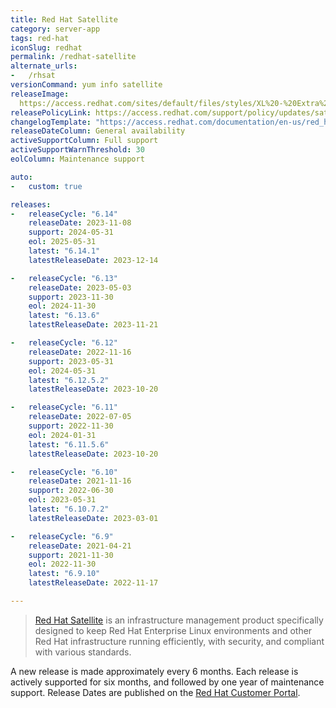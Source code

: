 ```yaml
---
title: Red Hat Satellite
category: server-app
tags: red-hat
iconSlug: redhat
permalink: /redhat-satellite
alternate_urls:
-   /rhsat
versionCommand: yum info satellite
releaseImage: 
  https://access.redhat.com/sites/default/files/styles/XL%20-%20Extra%20Large/public/images/satellite_n-2_lifecycle_latest_v2.png
releasePolicyLink: https://access.redhat.com/support/policy/updates/satellite
changelogTemplate: "https://access.redhat.com/documentation/en-us/red_hat_satellite/__RELEASE_CYCLE__/html/release_notes/index"
releaseDateColumn: General availability
activeSupportColumn: Full support
activeSupportWarnThreshold: 30
eolColumn: Maintenance support

auto:
-   custom: true

releases:
-   releaseCycle: "6.14"
    releaseDate: 2023-11-08
    support: 2024-05-31
    eol: 2025-05-31
    latest: "6.14.1"
    latestReleaseDate: 2023-12-14

-   releaseCycle: "6.13"
    releaseDate: 2023-05-03
    support: 2023-11-30
    eol: 2024-11-30
    latest: "6.13.6"
    latestReleaseDate: 2023-11-21

-   releaseCycle: "6.12"
    releaseDate: 2022-11-16
    support: 2023-05-31
    eol: 2024-05-31
    latest: "6.12.5.2"
    latestReleaseDate: 2023-10-20

-   releaseCycle: "6.11"
    releaseDate: 2022-07-05
    support: 2022-11-30
    eol: 2024-01-31
    latest: "6.11.5.6"
    latestReleaseDate: 2023-10-20

-   releaseCycle: "6.10"
    releaseDate: 2021-11-16
    support: 2022-06-30
    eol: 2023-05-31
    latest: "6.10.7.2"
    latestReleaseDate: 2023-03-01

-   releaseCycle: "6.9"
    releaseDate: 2021-04-21
    support: 2021-11-30
    eol: 2022-11-30
    latest: "6.9.10"
    latestReleaseDate: 2022-11-17

---
```


> [Red Hat Satellite](https://www.redhat.com/technologies/management/satellite) is an infrastructure
> management product specifically designed to keep Red Hat Enterprise Linux environments and other
> Red Hat infrastructure running efficiently, with security, and compliant with various standards.

A new release is made approximately every 6 months. Each release is actively supported for six
months,  and followed by one year of maintenance support. Release Dates are published on the
[Red Hat Customer Portal](https://access.redhat.com/articles/1365633).
